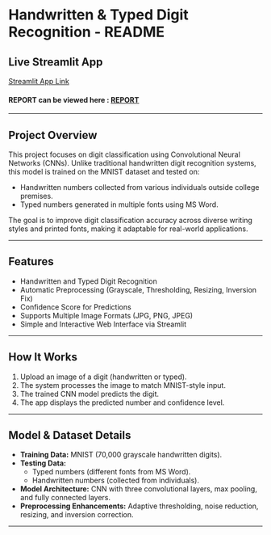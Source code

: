 
# Handwritten & Typed Digit Recognition - README

## Live Streamlit App  
[Streamlit App Link](https://deep-learning-xrucdcrsre5nng4ysaw6n8.streamlit.app/)

#### REPORT can be viewed here : [REPORT](https://colab.research.google.com/github/KhushiKalra21/Deep-Learning/blob/main/CNN/kkpg2134_CNN_Report.ipynb)

---

## Project Overview  
This project focuses on digit classification using Convolutional Neural Networks (CNNs). Unlike traditional handwritten digit recognition systems, this model is trained on the MNIST dataset and tested on:

- Handwritten numbers collected from various individuals outside college premises.  
- Typed numbers generated in multiple fonts using MS Word.  

The goal is to improve digit classification accuracy across diverse writing styles and printed fonts, making it adaptable for real-world applications.

---

## Features  
- Handwritten and Typed Digit Recognition  
- Automatic Preprocessing (Grayscale, Thresholding, Resizing, Inversion Fix)  
- Confidence Score for Predictions  
- Supports Multiple Image Formats (JPG, PNG, JPEG)  
- Simple and Interactive Web Interface via Streamlit  

---

## How It Works  
1. Upload an image of a digit (handwritten or typed).  
2. The system processes the image to match MNIST-style input.  
3. The trained CNN model predicts the digit.  
4. The app displays the predicted number and confidence level.  

---

## Model & Dataset Details  
- **Training Data:** MNIST (70,000 grayscale handwritten digits).  
- **Testing Data:**  
  - Typed numbers (different fonts from MS Word).  
  - Handwritten numbers (collected from individuals).  
- **Model Architecture:** CNN with three convolutional layers, max pooling, and fully connected layers.  
- **Preprocessing Enhancements:** Adaptive thresholding, noise reduction, resizing, and inversion correction.  

---

